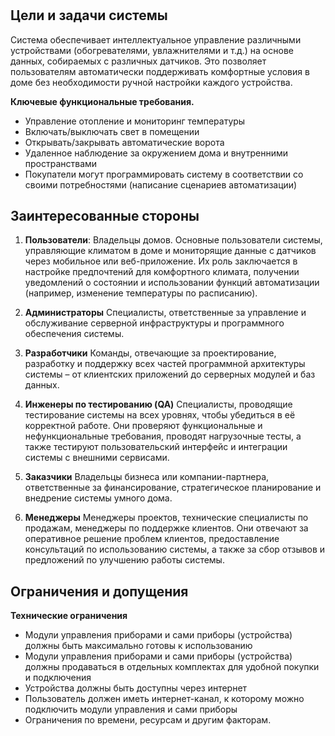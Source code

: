 # 

## Цели и задачи системы

Система обеспечивает интеллектуальное управление различными устройствами (обогревателями, увлажнителями и т.д.) на основе данных, 
собираемых с различных датчиков. Это позволяет пользователям автоматически поддерживать комфортные условия в доме без необходимости ручной настройки каждого устройства.

**Ключевые функциональные требования.**

- Управление отопление и мониторинг температуры
- Включать/выключать свет в помещении
- Открывать/закрывать автоматические ворота
- Удаленное наблюдение за окружением дома и внутренними пространствами
- Покупатели могут программировать систему в соответствии со своими потребностями (написание сценариев автоматизации)


## Заинтересованные стороны

1. **Пользователи**: 
    Владельцы домов. Основные пользователи системы, управляющие климатом в доме и мониторящие данные с датчиков через мобильное или веб-приложение. 
    Их роль заключается в настройке предпочтений для комфортного климата, получении уведомлений о состоянии и использовании функций автоматизации (например, изменение температуры по расписанию).  

2. **Администраторы**
    Специалисты, ответственные за управление и обслуживание серверной инфраструктуры и программного обеспечения системы. 

3. **Разработчики**
    Команды, отвечающие за проектирование, разработку и поддержку всех частей программной архитектуры системы – от клиентских приложений до серверных модулей и баз данных.  

4. **Инженеры по тестированию (QA)**
    Специалисты, проводящие тестирование системы на всех уровнях, чтобы убедиться в её корректной работе. 
    Они проверяют функциональные и нефункциональные требования, проводят нагрузочные тесты, а также тестируют пользовательский интерфейс и интеграции системы с внешними сервисами.  
    
5. **Заказчики**
    Владельцы бизнеса или компании-партнера, ответственные за финансирование, стратегическое планирование и внедрение системы умного дома.  

6. **Менеджеры**
    Менеджеры проектов, технические специалисты по продажам, менеджеры по поддержке клиентов. Они отвечают за оперативное решение проблем клиентов, предоставление консультаций по использованию системы, 
    а также за сбор отзывов и предложений по улучшению работы системы.  


## Ограничения и допущения

**Технические ограничения**

- Модули управления приборами и сами приборы (устройства) должны быть максимально готовы к использованию
- Модули управления приборами и сами приборы (устройства) должны продаваться в отдельных комплектах для удобной покупки и подключения
- Устройства должны быть доступны через интернет
- Пользователь должен иметь интернет-канал, к которому можно подключить модули управления и сами приборы
- Ограничения по времени, ресурсам и другим факторам.